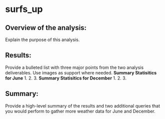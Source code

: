 # surfs_up

## Overview of the analysis: 
Explain the purpose of this analysis.


## Results: 
Provide a bulleted list with three major points from the two analysis deliverables. Use images as support where needed.
  **Summary Statisitics for June**
  1.
  2.
  3.
  **Summary Statisitics for December** 
  1.
  2.
  3.
## Summary: 
Provide a high-level summary of the results and two additional queries that you would perform to gather more weather data for June and December.
